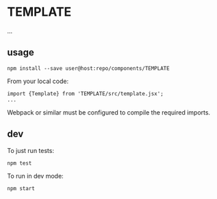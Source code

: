 # TEMPLATE

...

## usage

    npm install --save user@host:repo/components/TEMPLATE

From your local code:

    import {Template} from 'TEMPLATE/src/template.jsx';
    ...

Webpack or similar must be configured to compile the required imports.

## dev

To just run tests:

    npm test

To run in dev mode:

    npm start
